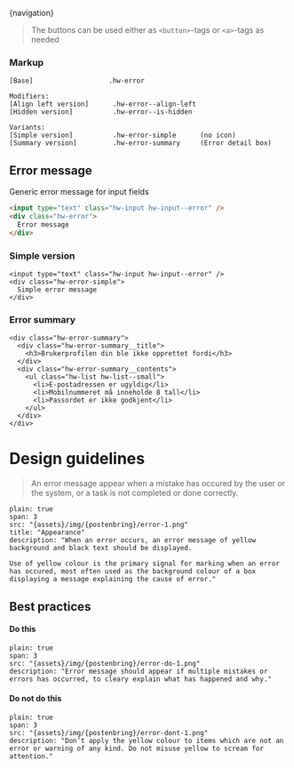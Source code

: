 {navigation}






> The buttons can be used either as `<button>`-tags or `<a>`-tags as needed


### Markup
```code   
[Base]                   .hw-error
  
Modifiers:
[Align left version]      .hw-error--align-left
[Hidden version]          .hw-error--is-hidden

Variants:
[Simple version]          .hw-error-simple      (no icon)
[Summary version]         .hw-error-summary     (Error detail box)
```



## Error message

Generic error message for input fields

```html
<input type="text" class="hw-input hw-input--error" />
<div class="hw-error">
  Error message
</div>
```


### Simple version

```html|plain,light
<input type="text" class="hw-input hw-input--error" />
<div class="hw-error-simple">
  Simple error message
</div>
```

### Error summary

```html|plain,light,span-4
<div class="hw-error-summary">
  <div class="hw-error-summary__title">
    <h3>Brukerprofilen din ble ikke opprettet fordi</h3>
  </div>
  <div class="hw-error-summary__contents">
    <ul class="hw-list hw-list--small">
      <li>E-postadressen er ugyldig</li>
      <li>Mobilnummeret må inneholde 8 tall</li>
      <li>Passordet er ikke godkjent</li>
    </ul>
  </div>
</div>
```







# Design guidelines

> An error message appear when a mistake has occured by the user or the system, or a task is not completed or done correctly.


```image
plain: true
span: 3
src: "{assets}/img/{postenbring}/error-1.png"
title: "Appearance"
description: "When an error occurs, an error message of yellow background and black text should be displayed.

Use of yellow colour is the primary signal for marking when an error has occured, most often used as the background colour of a box displaying a message explaining the cause of error."
```


## Best practices

#### Do this

```image
plain: true
span: 3
src: "{assets}/img/{postenbring}/error-do-1.png"
description: "Error message should appear if multiple mistakes or errors has occurred, to cleary explain what has happened and why."
```

#### Do not do this
  
```image
plain: true
span: 3
src: "{assets}/img/{postenbring}/error-dont-1.png"
description: "Don’t apply the yellow colour to items which are not an error or warning of any kind. Do not misuse yellow to scream for attention."
```








